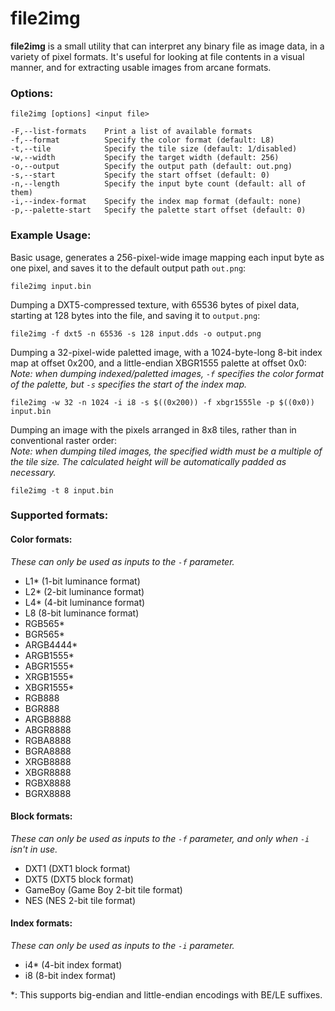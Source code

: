 # file2img

**file2img** is a small utility that can interpret any binary file as image data, in a variety of pixel formats. It's useful for looking at file contents in a visual manner, and for extracting usable images from arcane formats.


### Options:

```
file2img [options] <input file>

-F,--list-formats    Print a list of available formats
-f,--format          Specify the color format (default: L8)
-t,--tile            Specify the tile size (default: 1/disabled)
-w,--width           Specify the target width (default: 256)
-o,--output          Specify the output path (default: out.png)
-s,--start           Specify the start offset (default: 0)
-n,--length          Specify the input byte count (default: all of them)
-i,--index-format    Specify the index map format (default: none)
-p,--palette-start   Specify the palette start offset (default: 0)
```

### Example Usage:

Basic usage, generates a 256-pixel-wide image mapping each input byte as one pixel, and saves it to the default output path `out.png`:

```
file2img input.bin
```

Dumping a DXT5-compressed texture, with 65536 bytes of pixel data, starting at 128 bytes into the file, and saving it to `output.png`:

```
file2img -f dxt5 -n 65536 -s 128 input.dds -o output.png
```

Dumping a 32-pixel-wide paletted image, with a 1024-byte-long 8-bit index map at offset 0x200, and a little-endian XBGR1555 palette at offset 0x0:  
_Note: when dumping indexed/paletted images, `-f` specifies the color format of the palette, but `-s` specifies the start of the index map._

```
file2img -w 32 -n 1024 -i i8 -s $((0x200)) -f xbgr1555le -p $((0x0)) input.bin
```

Dumping an image with the pixels arranged in 8x8 tiles, rather than in conventional raster order:  
_Note: when dumping tiled images, the specified width must be a multiple of the tile size. The calculated height will be automatically padded as necessary._

```
file2img -t 8 input.bin
```

### Supported formats:

#### Color formats:
_These can only be used as inputs to the `-f` parameter._

* L1\* (1-bit luminance format)
* L2\* (2-bit luminance format)
* L4\* (4-bit luminance format)
* L8   (8-bit luminance format)
* RGB565\*
* BGR565\*
* ARGB4444\*
* ARGB1555\*
* ABGR1555\*
* XRGB1555\*
* XBGR1555\*
* RGB888
* BGR888
* ARGB8888
* ABGR8888
* RGBA8888
* BGRA8888
* XRGB8888
* XBGR8888
* RGBX8888
* BGRX8888

#### Block formats:
_These can only be used as inputs to the `-f` parameter, and only when `-i` isn't in use._

* DXT1       (DXT1 block format)
* DXT5       (DXT5 block format)
* GameBoy    (Game Boy 2-bit tile format)
* NES        (NES 2-bit tile format)

#### Index formats:
_These can only be used as inputs to the `-i` parameter._

* i4\*    (4-bit index format)
* i8      (8-bit index format)

\*: This supports big-endian and little-endian encodings with BE/LE suffixes.